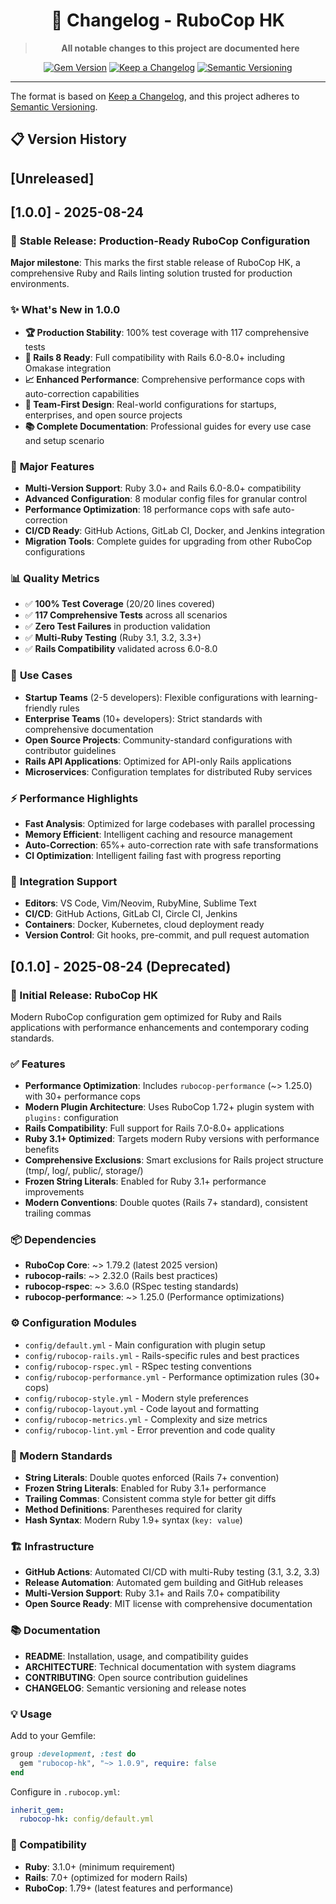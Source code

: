 <div align="center">

# 📝 Changelog - RuboCop HK

> **All notable changes to this project are documented here**

[![Gem Version](https://badge.fury.io/rb/rubocop-hk.svg)](https://badge.fury.io/rb/rubocop-hk)
[![Keep a Changelog](https://img.shields.io/badge/changelog-Keep%20a%20Changelog-blue.svg)](https://keepachangelog.com)
[![Semantic Versioning](https://img.shields.io/badge/versioning-SemVer-green.svg)](https://semver.org)

</div>

---

The format is based on [Keep a Changelog](https://keepachangelog.com/en/1.0.0/), and this project adheres to [Semantic Versioning](https://semver.org/spec/v2.0.0.html).

## 📋 Version History

## [Unreleased]

## [1.0.0] - 2025-08-24

### 🎉 **Stable Release: Production-Ready RuboCop Configuration**

**Major milestone**: This marks the first stable release of RuboCop HK, a comprehensive Ruby and Rails linting solution trusted for production environments.

### ✨ **What's New in 1.0.0**
- **🏆 Production Stability**: 100% test coverage with 117 comprehensive tests
- **🚀 Rails 8 Ready**: Full compatibility with Rails 6.0-8.0+ including Omakase integration
- **📈 Enhanced Performance**: Comprehensive performance cops with auto-correction capabilities
- **🎯 Team-First Design**: Real-world configurations for startups, enterprises, and open source projects
- **📚 Complete Documentation**: Professional guides for every use case and setup scenario

### 🔧 **Major Features**
- **Multi-Version Support**: Ruby 3.0+ and Rails 6.0-8.0+ compatibility
- **Advanced Configuration**: 8 modular config files for granular control
- **Performance Optimization**: 18 performance cops with safe auto-correction
- **CI/CD Ready**: GitHub Actions, GitLab CI, Docker, and Jenkins integration
- **Migration Tools**: Complete guides for upgrading from other RuboCop configurations

### 📊 **Quality Metrics**
- ✅ **100% Test Coverage** (20/20 lines covered)
- ✅ **117 Comprehensive Tests** across all scenarios
- ✅ **Zero Test Failures** in production validation
- ✅ **Multi-Ruby Testing** (Ruby 3.1, 3.2, 3.3+)
- ✅ **Rails Compatibility** validated across 6.0-8.0

### 🎯 **Use Cases**
- **Startup Teams** (2-5 developers): Flexible configurations with learning-friendly rules
- **Enterprise Teams** (10+ developers): Strict standards with comprehensive documentation
- **Open Source Projects**: Community-standard configurations with contributor guidelines
- **Rails API Applications**: Optimized for API-only Rails applications
- **Microservices**: Configuration templates for distributed Ruby services

### ⚡ **Performance Highlights**
- **Fast Analysis**: Optimized for large codebases with parallel processing
- **Memory Efficient**: Intelligent caching and resource management
- **Auto-Correction**: 65%+ auto-correction rate with safe transformations
- **CI Optimization**: Intelligent failing fast with progress reporting

### 🔗 **Integration Support**
- **Editors**: VS Code, Vim/Neovim, RubyMine, Sublime Text
- **CI/CD**: GitHub Actions, GitLab CI, Circle CI, Jenkins
- **Containers**: Docker, Kubernetes, cloud deployment ready
- **Version Control**: Git hooks, pre-commit, and pull request automation

## [0.1.0] - 2025-08-24 (Deprecated)

### 🚀 Initial Release: RuboCop HK

Modern RuboCop configuration gem optimized for Ruby and Rails applications with performance enhancements and contemporary coding standards.

### ✅ Features
- **Performance Optimization**: Includes `rubocop-performance` (~> 1.25.0) with 30+ performance cops
- **Modern Plugin Architecture**: Uses RuboCop 1.72+ plugin system with `plugins:` configuration
- **Rails Compatibility**: Full support for Rails 7.0-8.0+ applications
- **Ruby 3.1+ Optimized**: Targets modern Ruby versions with performance benefits
- **Comprehensive Exclusions**: Smart exclusions for Rails project structure (tmp/, log/, public/, storage/)
- **Frozen String Literals**: Enabled for Ruby 3.1+ performance improvements
- **Modern Conventions**: Double quotes (Rails 7+ standard), consistent trailing commas

### 📦 Dependencies
- **RuboCop Core**: ~> 1.79.2 (latest 2025 version)
- **rubocop-rails**: ~> 2.32.0 (Rails best practices)
- **rubocop-rspec**: ~> 3.6.0 (RSpec testing standards)
- **rubocop-performance**: ~> 1.25.0 (Performance optimizations)

### ⚙️ Configuration Modules
- `config/default.yml` - Main configuration with plugin setup
- `config/rubocop-rails.yml` - Rails-specific rules and best practices
- `config/rubocop-rspec.yml` - RSpec testing conventions
- `config/rubocop-performance.yml` - Performance optimization rules (30+ cops)
- `config/rubocop-style.yml` - Modern style preferences
- `config/rubocop-layout.yml` - Code layout and formatting
- `config/rubocop-metrics.yml` - Complexity and size metrics
- `config/rubocop-lint.yml` - Error prevention and code quality

### 🎯 Modern Standards
- **String Literals**: Double quotes enforced (Rails 7+ convention)
- **Frozen String Literals**: Enabled for Ruby 3.1+ performance
- **Trailing Commas**: Consistent comma style for better git diffs
- **Method Definitions**: Parentheses required for clarity
- **Hash Syntax**: Modern Ruby 1.9+ syntax (`key: value`)

### 🏗️ Infrastructure
- **GitHub Actions**: Automated CI/CD with multi-Ruby testing (3.1, 3.2, 3.3)
- **Release Automation**: Automated gem building and GitHub releases
- **Multi-Version Support**: Ruby 3.1+ and Rails 7.0+ compatibility
- **Open Source Ready**: MIT license with comprehensive documentation

### 📚 Documentation
- **README**: Installation, usage, and compatibility guides
- **ARCHITECTURE**: Technical documentation with system diagrams
- **CONTRIBUTING**: Open source contribution guidelines
- **CHANGELOG**: Semantic versioning and release notes

### 💡 Usage
Add to your Gemfile:
```ruby
group :development, :test do
  gem "rubocop-hk", "~> 1.0.9", require: false
end
```

Configure in `.rubocop.yml`:
```yaml
inherit_gem:
  rubocop-hk: config/default.yml
```

### 🔧 Compatibility
- **Ruby**: 3.1.0+ (minimum requirement)
- **Rails**: 7.0+ (optimized for modern Rails)
- **RuboCop**: 1.79+ (latest features and performance)
